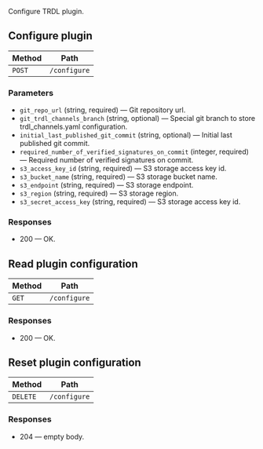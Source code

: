 Configure TRDL plugin.

## Configure plugin


| Method | Path |
|--------|------|
| `POST` | `/configure` |

### Parameters

* `git_repo_url` (string, required) — Git repository url.
* `git_trdl_channels_branch` (string, optional) — Special git branch to store trdl_channels.yaml configuration.
* `initial_last_published_git_commit` (string, optional) — Initial last published git commit.
* `required_number_of_verified_signatures_on_commit` (integer, required) — Required number of verified signatures on commit.
* `s3_access_key_id` (string, required) — S3 storage access key id.
* `s3_bucket_name` (string, required) — S3 storage bucket name.
* `s3_endpoint` (string, required) — S3 storage endpoint.
* `s3_region` (string, required) — S3 storage region.
* `s3_secret_access_key` (string, required) — S3 storage access key id.

### Responses

* 200 — OK. 


## Read plugin configuration


| Method | Path |
|--------|------|
| `GET` | `/configure` |


### Responses

* 200 — OK. 


## Reset plugin configuration


| Method | Path |
|--------|------|
| `DELETE` | `/configure` |


### Responses

* 204 — empty body.
